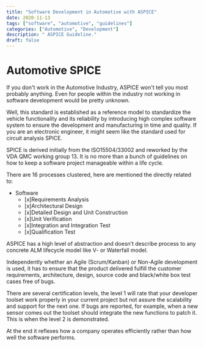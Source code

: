 ```yaml
---
title: "Software Development in Automotive with ASPICE"
date: 2020-11-13
tags: ["software", "automotive", "guidelines"]
categories: ["Automotive", "Development"]
description: " ASPICE Guideline."
draft: false
---
```


# Automotive SPICE

If you don't work in the Automotive Industry, ASPICE won't tell you most probably anything.
Even for people within the industry not working in software development would be pretty unknown.

Well, this standard is established as a reference model to standardize the vehicle functionality and its reliability by introducing high complex software system to ensure the development and manufacturing in time and quality. If you are an electronic engineer, it might seem like the standard used for circuit analysis SPICE. 

SPICE is derived initially from the ISO15504/33002 and reworked by the VDA QMC working group 13. It is no more than a bunch of guidelines on how to keep a software project manageable within a life cycle.

There are 16 processes clustered, here are mentioned the directly related to:

* Software 
	* [x]Requirements Analysis
	* [x]Architectural Design
	* [x]Detailed Design and Unit Construction
	* [x]Unit Verification
	* [x]Integration and Integration Test
	* [x]Qualification Test
	
ASPICE has a high level of abstraction and doesn’t describe process to any concrete ALM lifecycle model like V- or Waterfall model.

Independently whether an Agile (Scrum/Kanban) or Non-Agile development is used, it has to ensure that the product delivered fulfill the customer requirements, architecture, design, source code and black/white box test cases free of bugs.

There are several certification levels, the level 1 will rate that your developer toolset work properly in your current project but not assure the scalability and support for the next one. If bugs are reported, for example, when a new sensor comes out the toolset should integrate the new functions to patch it. This is when the level 2 is demonstrated. 

At the end it reflexes how a company operates efficiently rather than how well the software performs.




